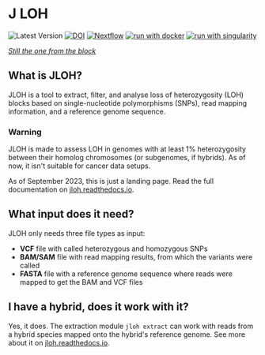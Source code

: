 # J LOH
![Latest Version](https://img.shields.io/github/v/tag/gabaldonlab/jloh?label=Latest%20Version)
[![DOI](https://zenodo.org/badge/425015409.svg)](https://zenodo.org/badge/latestdoi/425015409)
[![Nextflow](https://img.shields.io/badge/nextflow%20DSL2-%E2%89%A521.04.1-23aa62.svg)](https://www.nextflow.io/)
[![run with docker](https://img.shields.io/badge/run%20with-docker-0db7ed?labelColor=000000&logo=docker)](https://hub.docker.com/repository/docker/cgenomics/jloh)
[![run with singularity](https://img.shields.io/badge/run%20with-singularity-1d355c.svg?labelColor=000000)](https://sylabs.io/docs/)

*[Still the one from the block](https://www.youtube.com/watch?v=dly6p4Fu5TE)*

## What is JLOH?

JLOH is a tool to extract, filter, and analyse loss of heterozygosity (LOH) blocks based on single-nucleotide polymorphisms (SNPs), read mapping information, and a reference genome sequence.

### Warning 

JLOH is made to assess LOH in genomes with at least 1% heterozygosity between their homolog chromosomes (or subgenomes, if hybrids). As of now, it isn't suitable for cancer data setups. 

As of September 2023, this is just a landing page. Read the full documentation on [jloh.readthedocs.io](http://jloh.readthedocs.io).

## What input does it need?

JLOH only needs three file types as input: 
- **VCF** file with called heterozygous and homozygous SNPs 
- **BAM/SAM** file with read mapping results, from which the variants were called
- **FASTA** file with a reference genome sequence where reads were mapped to get the BAM and VCF files

## I have a hybrid, does it work with it?

Yes, it does. The extraction module `jloh extract` can work with reads from a hybrid species mapped onto the hybrid's reference genome. See more about it on [jloh.readthedocs.io](http://jloh.readthedocs.io). 

